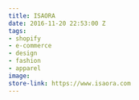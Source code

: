 ```yaml
---
title: ISAORA
date: 2016-11-20 22:53:00 Z
tags:
- shopify
- e-commerce
- design
- fashion
- apparel
image: 
store-link: https://www.isaora.com
---
```


